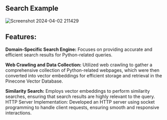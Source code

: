 ## Search Example 
![Screenshot 2024-04-02 211429](https://github.com/user-attachments/assets/c21ebc43-cb03-4980-845f-911a11d4309b)

## Features:
**Domain-Specific Search Engine:** Focuses on providing accurate and efficient search results for Python-related queries.

**Web Crawling and Data Collection:** Utilized web crawling to gather a comprehensive collection of Python-related webpages, which were then converted into vector embeddings for efficient storage and retrieval in the Pinecone Vector Database.

**Similarity Search:** Employs vector embeddings to perform similarity searches, ensuring that search results are highly relevant to the query.
HTTP Server Implementation: Developed an HTTP server using socket programming to handle client requests, ensuring smooth and responsive interactions.



